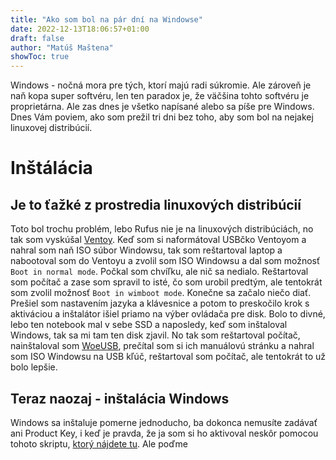 ```yaml
---
title: "Ako som bol na pár dní na Windowse"
date: 2022-12-13T18:06:57+01:00
draft: false
author: "Matúš Maštena"
showToc: true
---
```


Windows - nočná mora pre tých, ktorí majú radi súkromie. Ale zároveň je naň kopa super softvéru, len ten paradox je, že väčšina tohto softvéru je proprietárna. Ale zas dnes je všetko napísané alebo sa píše pre Windows. Dnes Vám poviem, ako som prežil tri dni bez toho, aby som bol na nejakej linuxovej distribúcií.
# Inštálácia
## Je to ťažké z prostredia linuxových distribúcií
Toto bol trochu problém, lebo Rufus nie je na linuxových distribúciách, no tak som vyskúšal [Ventoy](https://ventoy.net). Keď som si naformátoval USBčko Ventoyom a nahral som naň ISO súbor Windowsu, tak som reštartoval laptop a nabootoval som do Ventoyu a zvolil som ISO Windowsu a dal som možnosť ```Boot in normal mode```. Počkal som chvíľku, ale nič sa nedialo. Reštartoval som počítač a zase som spravil to isté, čo som urobil predtým, ale tentokrát som zvolil možnosť ```Boot in wimboot mode```. Konečne sa začalo niečo diať. Prešiel som nastavením jazyka a klávesnice a potom to preskočilo krok s aktiváciou a inštalátor išiel priamo na výber ovládača pre disk. Bolo to divné, lebo ten notebook mal v sebe SSD a naposledy, keď som inštaloval Windows, tak sa mi tam ten disk zjavil. No tak som reštartoval počítač, nainštaloval som [WoeUSB](https://github.com/WoeUSB/WoeUSB), prečítal som si ich manuálovú stránku a nahral som ISO Windowsu na USB kľúč, reštartoval som počítač, ale tentokrát to už bolo lepšie.
## Teraz naozaj - inštalácia Windows
Windows sa inštaluje pomerne jednoducho, ba dokonca nemusíte zadávať ani Product Key, i keď je pravda, že ja som si ho aktivoval neskôr pomocou tohoto skriptu, [ktorý nájdete tu](https://github.com/massgravel/Microsoft-Activation-Scripts). Ale poďme 